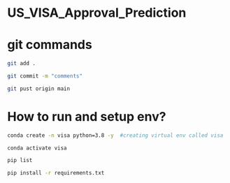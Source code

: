 # US_VISA_Approval_Prediction

# git commands

```bash
git add .

git commit -m "comments"

git pust origin main

```

# How to run and setup env?

```bash
conda create -n visa python=3.8 -y  #creating virtual env called visa

conda activate visa

pip list

pip install -r requirements.txt
```



